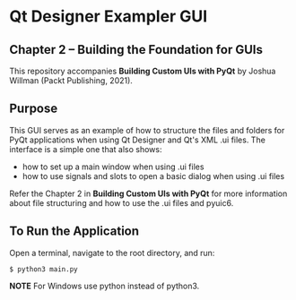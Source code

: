 # Qt Designer Exampler GUI

## Chapter 2 – Building the Foundation for GUIs

This repository accompanies **Building Custom UIs with PyQt** by Joshua Willman (Packt Publishing, 2021).

## Purpose

This GUI serves as an example of how to structure the files and folders for PyQt applications when using Qt Designer and Qt's XML .ui files. The interface is a simple one that also shows:
- how to set up a main window when using .ui files
- how to use signals and slots to open a basic dialog when using .ui files

Refer the Chapter 2 in **Building Custom UIs with PyQt** for more information about file structuring and how to use the .ui files and pyuic6.

## To Run the Application

Open a terminal, navigate to the root directory, and run:
```
$ python3 main.py
```
**NOTE**
For Windows use python instead of python3.
